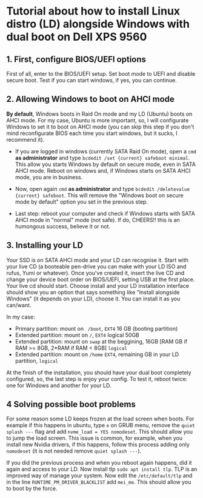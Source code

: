 # Tutorial about how to install Linux distro (LD) alongside Windows with dual boot on Dell XPS 9560

## 1. First, configure BIOS/UEFI options

First of all, enter to the BIOS/UEFI setup. Set boot mode to UEFI and disable secure boot. Test if you can start windows, if yes, you can continue.

## 2. Allowing Windows to boot on AHCI mode


**By default**, Windows boots in Raid On mode and my LD (Ubuntu) boots on AHCI mode. For my case, Ubuntu is more important, so, I will configurate Windows to set it to boot on AHCI mode (you can skip this step if you don't mind reconfigurate BIOS each time you start windows, but it sucks, I recommend it).

- If you are logged in windows (currently SATA Raid On mode), open a `cmd` **as administrator** and type `bcdedit /set {current} safeboot minimal`. This allow you starts Windows by default on secure mode, even in SATA AHCI mode. Reboot on windows and, if Windows starts on SATA AHCI mode, you are in business.

- Now, open again `cmd` **as administrator** and type `bcdedit /deletevalue {current} safeboot`. This will remove the "Windows boot on secure mode by default" option you set in the previous step.

- Last step: reboot your computer and check if Windows starts with SATA AHCI mode in "normal" mode (not safe). If do, CHEERS!! this is an humongous success, believe it or not.

## 3. Installing your LD

Your SSD is on SATA AHCI mode and your LD can recognise it. Start with your live CD (a booteable pen-drive you can make with your LD ISO and rufus, Yumi or whatever). Once you've created it, insert the live CD and change your device boot order on BIOS/UEFI, setting USB at the first place. Your live cd should start. Choose install and your LD installation interface should show you an option that says something like "Install alongside Windows" (it depends on your LD), choose it. You can install it as you can/want.

In my case:
  * Primary partition: mount on ` /boot`, `EXT4` 16 GB (booting partition)
  * Extended partition: mount on `/`, `EXT4` logical 50GB
  * Extended partition: mount on `swap` at the beggining, 16GB [RAM GB if RAM >= 8GB, 2\*RAM if RAM < 8GB] `logical`
  * Extended partition: mount on `/home` `EXT4`, remaining GB in your LD partition, `logical`

At the finish of the installation, you should have your dual boot completely configured, so, the last step is enjoy your config. To test it, reboot twice: one for Windows and another for your LD.

## 4 Solving possible boot problems

For some reason some LD keeps frozen at the load screen when boots. For example if this happens in ubuntu, type `e` on GRUB menu, remove the `quiet splash ---` flag and add `nvme_load = YES nomodeset`. This should allow you to jump the load screen. This issue is common, for example, when you install new Nvidia drivers, if this happens, follow this process adding only `nomodeset` (it is not needed remove `quiet splash ---`).

If you did the previous process and when you reboot again happens, did it again and access to your LD. Now install tlp `sudo apt install tlp`. TLP is an improved way of manage your system. Now edit the `/etc/default/tlp` and in the line `RUNTIME_PM_DRIVER_BLACKLIST` add `mei_me`. This should allow you to boot by the force.
